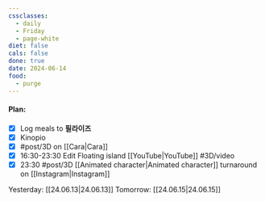 ```yaml
---
cssclasses:
  - daily
  - Friday
  - page-white
diet: false
cals: false
done: true
date: 2024-06-14
food:
  - purge
---
```

#### Plan:
- [x] Log meals to **필라이즈**
- [x] Kinopio
- [x] #post/3D on [[Cara|Cara]]
- [x] 16:30-23:30 Edit Floating island [[YouTube|YouTube]] #3D/video
- [x] 23:30 #post/3D [[Animated character|Animated character]] turnaround on [[Instagram|Instagram]]

Yesterday: [[24.06.13|24.06.13]]
Tomorrow: [[24.06.15|24.06.15]]

